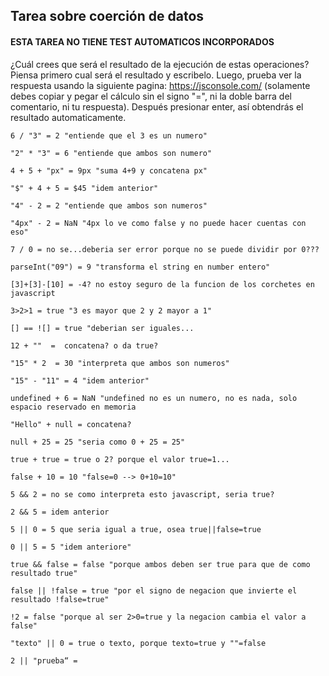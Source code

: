 ## Tarea sobre coerción de datos

#### ESTA TAREA NO TIENE TEST AUTOMATICOS INCORPORADOS

¿Cuál crees que será el resultado de la ejecución de estas operaciones? Piensa primero cual será el resultado y escribelo. 
Luego, prueba ver la respuesta usando la siguiente pagina: https://jsconsole.com/ (solamente debes copiar y pegar el cálculo sin el signo "=", 
ni la doble barra del comentario, ni tu respuesta). Después presionar enter, así obtendrás el resultado automaticamente.

```
6 / "3" = 2 "entiende que el 3 es un numero"

"2" * "3" = 6 "entiende que ambos son numero"

4 + 5 + "px" = 9px "suma 4+9 y concatena px"

"$" + 4 + 5 = $45 "idem anterior"

"4" - 2 = 2 "entiende que ambos son numeros"

"4px" - 2 = NaN "4px lo ve como false y no puede hacer cuentas con eso"

7 / 0 = no se...deberia ser error porque no se puede dividir por 0???

parseInt("09") = 9 "transforma el string en number entero"

[3]+[3]-[10] = -4? no estoy seguro de la funcion de los corchetes en javascript

3>2>1 = true "3 es mayor que 2 y 2 mayor a 1"

[] == ![] = true "deberian ser iguales...

12 + ""  =  concatena? o da true?

"15" * 2  = 30 "interpreta que ambos son numeros"

"15" - "11" = 4 "idem anterior"

undefined + 6 = NaN "undefined no es un numero, no es nada, solo espacio reservado en memoria

"Hello" + null = concatena?

null + 25 = 25 "seria como 0 + 25 = 25"

true + true = true o 2? porque el valor true=1...

false + 10 = 10 "false=0 --> 0+10=10"

5 && 2 = no se como interpreta esto javascript, seria true?

2 && 5 = idem anterior

5 || 0 = 5 que seria igual a true, osea true||false=true

0 || 5 = 5 "idem anteriore"

true && false = false "porque ambos deben ser true para que de como resultado true"

false || !false = true "por el signo de negacion que invierte el resultado !false=true"

!2 = false "porque al ser 2>0=true y la negacion cambia el valor a false"

"texto" || 0 = true o texto, porque texto=true y ""=false

2 || "prueba“ =
```
